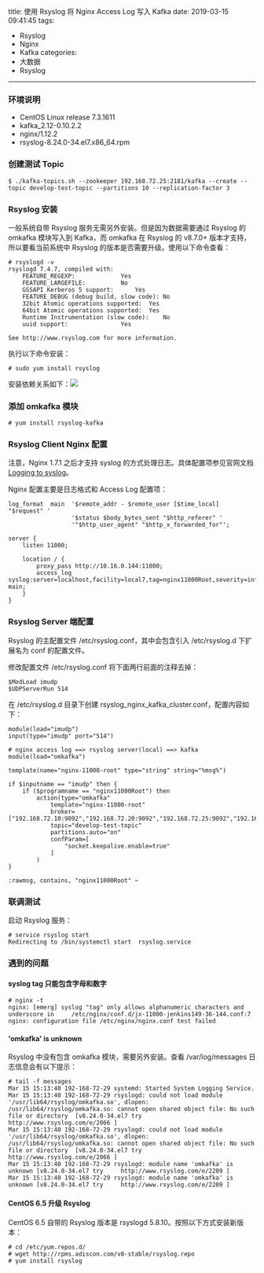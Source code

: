 title: 使用 Rsyslog 将 Nginx Access Log 写入 Kafka
date: 2019-03-15 09:41:45
tags:
- Rsyslog
- Nginx
- Kafka
categories:
- 大数据
- Rsyslog
---
### 环境说明

- CentOS Linux release 7.3.1611
- kafka_2.12-0.10.2.2
- nginx/1.12.2
- rsyslog-8.24.0-34.el7.x86_64.rpm

<!-- more -->

### 创建测试 Topic

    $ ./kafka-topics.sh --zookeeper 192.168.72.25:2181/kafka --create --topic develop-test-topic --partitions 10 --replication-factor 3

### Rsyslog 安装

一般系统自带 Rsyslog 服务无需另外安装。但是因为数据需要通过 Rsyslog 的 omkafka 模块写入到 Kafka，而 omkafka 在 Rsyslog 的 v8.7.0+ 版本才支持，所以要看当前系统中 Rsyslog 的版本是否需要升级。使用以下命令查看：

    # rsyslogd -v
    rsyslogd 7.4.7, compiled with:
    	FEATURE_REGEXP:				Yes
    	FEATURE_LARGEFILE:			No
    	GSSAPI Kerberos 5 support:		Yes
    	FEATURE_DEBUG (debug build, slow code):	No
    	32bit Atomic operations supported:	Yes
    	64bit Atomic operations supported:	Yes
    	Runtime Instrumentation (slow code):	No
    	uuid support:				Yes

    See http://www.rsyslog.com for more information.

执行以下命令安装：

    # sudo yum install rsyslog

安装依赖关系如下：![](/uploads/20190315/Rsyslog依赖关系.png)

### 添加 omkafka 模块

    # yum install rsyslog-kafka

### Rsyslog Client Nginx 配置

注意，Nginx 1.7.1 之后才支持 syslog 的方式处理日志。具体配置项参见官网文档[Logging to syslog](https://nginx.org/en/docs/syslog.html)。

Nginx 配置主要是日志格式和 Access Log 配置项：

    log_format  main  '$remote_addr - $remote_user [$time_local] "$request" '
                      '$status $body_bytes_sent "$http_referer" '
                      '"$http_user_agent" "$http_x_forwarded_for"';

    server {
        listen 11000;

        location / {
            proxy_pass http://10.16.0.144:11000;
            access_log syslog:server=localhost,facility=local7,tag=nginx11000Root,severity=info main;
        }
    }

### Rsyslog Server 端配置

Rsyslog 的主配置文件 /etc/rsyslog.conf，其中会包含引入 /etc/rsyslog.d 下扩展名为 conf 的配置文件。

修改配置文件 /etc/rsyslog.conf 将下面两行前面的注释去掉：

    $ModLoad imudp
    $UDPServerRun 514

在 /etc/rsyslog.d 目录下创建 rsyslog_nginx_kafka_cluster.conf，配置内容如下：

    module(load="imudp")
    input(type="imudp" port="514")

    # nginx access log ==> rsyslog server(local) ==> kafka
    module(load="omkafka")

    template(name="nginx-11000-root" type="string" string="%msg%")

    if $inputname == "imudp" then {
        if ($programname == "nginx11000Root") then
            action(type="omkafka"
                template="nginx-11000-root"
                broker=["192.168.72.10:9092","192.168.72.20:9092","192.168.72.25:9092","192.168.72.26:9092","192.168.72.27:9092","192.168.72.48:9092","192.168.72.55:9092","192.168.72.80:9092","192.168.72.81:9092","192.168.72.97:9092"]
                topic="develop-test-topic"
                partitions.auto="on"
                confParam=[
                    "socket.keepalive.enable=true"
                ]
            )
    }

    :rawmsg, contains, "nginx11000Root" ~

### 联调测试

启动 Rsyslog 服务：

    # service rsyslog start
    Redirecting to /bin/systemctl start  rsyslog.service

### 遇到的问题
#### syslog tag 只能包含字母和数字

    # nginx -t
    nginx: [emerg] syslog "tag" only allows alphanumeric characters and underscore in     /etc/nginx/conf.d/jx-11000-jenkins149-36-144.conf:7
    nginx: configuration file /etc/nginx/nginx.conf test failed

#### 'omkafka' is unknown

Rsyslog 中没有包含 omkafka 模块，需要另外安装。查看 /var/log/messages 日志信息会有以下提示：

    # tail -f messages
    Mar 15 15:13:40 192-168-72-29 systemd: Started System Logging Service.
    Mar 15 15:13:40 192-168-72-29 rsyslogd: could not load module '/usr/lib64/rsyslog/omkafka.so', dlopen:     /usr/lib64/rsyslog/omkafka.so: cannot open shared object file: No such file or directory  [v8.24.0-34.el7 try     http://www.rsyslog.com/e/2066 ]
    Mar 15 15:13:40 192-168-72-29 rsyslogd: could not load module '/usr/lib64/rsyslog/omkafka.so', dlopen:     /usr/lib64/rsyslog/omkafka.so: cannot open shared object file: No such file or directory  [v8.24.0-34.el7 try     http://www.rsyslog.com/e/2066 ]
    Mar 15 15:13:40 192-168-72-29 rsyslogd: module name 'omkafka' is unknown [v8.24.0-34.el7 try     http://www.rsyslog.com/e/2209 ]
    Mar 15 15:13:40 192-168-72-29 rsyslogd: module name 'omkafka' is unknown [v8.24.0-34.el7 try     http://www.rsyslog.com/e/2209 ]

#### CentOS 6.5 升级 Rsyslog

CentOS 6.5 自带的 Rsyslog 版本是 rsyslogd 5.8.10。按照以下方式安装新版本：

    # cd /etc/yum.repos.d/
    # wget http://rpms.adiscon.com/v8-stable/rsyslog.repo
    # yum install rsyslog
